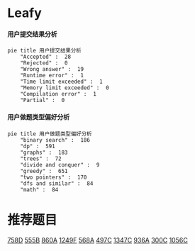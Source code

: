 # Leafy

<!-- tabs:start -->



#### **用户提交结果分析**

```mermaid
pie title 用户提交结果分析
    "Accepted" :  28
    "Rejected" :  0
    "Wrong answer" :  19
    "Runtime error" :  1
    "Time limit exceeded" :  1
    "Memory limit exceeded" :  0
    "Compilation error" :  1
    "Partial" :  0
```

#### **用户做题类型偏好分析**

```mermaid
pie title 用户做题类型偏好分析
    "binary search" :  186
    "dp" :  591
    "graphs" :  183
    "trees" :  72
    "divide and conquer" :  9
    "greedy" :  651
    "two pointers" :  170
    "dfs and similar" :  84
    "math" :  84
```



<!-- tabs:end -->
# 推荐题目
[758D](https://codeforces.com/contest/758/problem/D)
[555B](https://codeforces.com/contest/555/problem/B)
[860A](https://codeforces.com/contest/860/problem/A)
[1249F](https://codeforces.com/contest/1249/problem/F)
[568A](https://codeforces.com/contest/568/problem/A)
[497C](https://codeforces.com/contest/497/problem/C)
[1347C](https://codeforces.com/contest/1347/problem/C)
[936A](https://codeforces.com/contest/936/problem/A)
[300C](https://codeforces.com/contest/300/problem/C)
[1056C](https://codeforces.com/contest/1056/problem/C)
